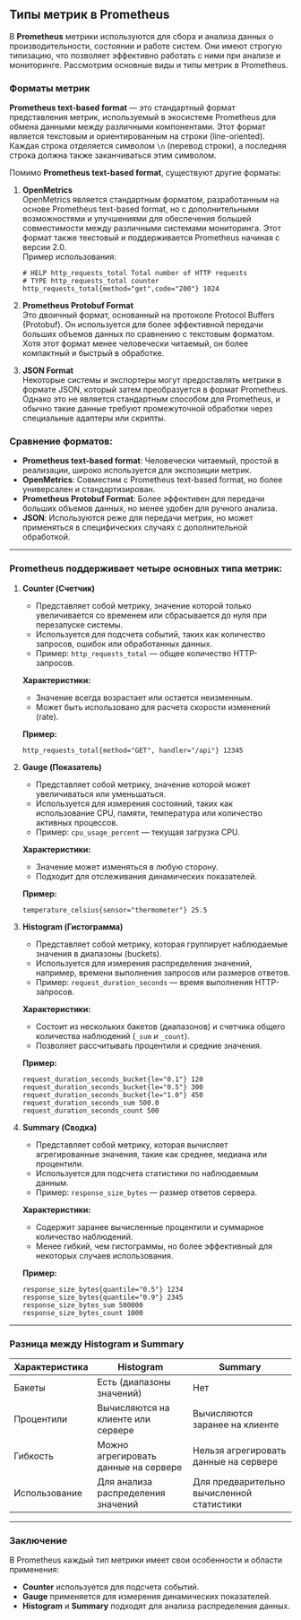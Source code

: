 ## **Типы метрик в Prometheus**

В **Prometheus** метрики используются для сбора и анализа данных о производительности, состоянии и работе систем. Они имеют строгую типизацию, что позволяет эффективно работать с ними при анализе и мониторинге. Рассмотрим основные виды и типы метрик в Prometheus.

### Форматы метрик 

**Prometheus text-based format** — это стандартный формат представления метрик, используемый в экосистеме Prometheus для обмена данными между различными компонентами. Этот формат является текстовым и ориентированным на строки (line-oriented). Каждая строка отделяется символом `\n` (перевод строки), а последняя строка должна также заканчиваться этим символом. 

Помимо **Prometheus text-based format**, существуют другие форматы:

1. **OpenMetrics**  
   OpenMetrics является стандартным форматом, разработанным на основе Prometheus text-based format, но с дополнительными возможностями и улучшениями для обеспечения большей совместимости между различными системами мониторинга. Этот формат также текстовый и поддерживается Prometheus начиная с версии 2.0.  
   Пример использования:  
   ```
   # HELP http_requests_total Total number of HTTP requests
   # TYPE http_requests_total counter
   http_requests_total{method="get",code="200"} 1024
   ```

2. **Prometheus Protobuf Format**  
   Это двоичный формат, основанный на протоколе Protocol Buffers (Protobuf). Он используется для более эффективной передачи больших объемов данных по сравнению с текстовым форматом. Хотя этот формат менее человечески читаемый, он более компактный и быстрый в обработке.  

3. **JSON Format**  
   Некоторые системы и экспортеры могут предоставлять метрики в формате JSON, который затем преобразуется в формат Prometheus. Однако это не является стандартным способом для Prometheus, и обычно такие данные требуют промежуточной обработки через специальные адаптеры или скрипты.  

### Сравнение форматов:
- **Prometheus text-based format**: Человечески читаемый, простой в реализации, широко используется для экспозиции метрик.
- **OpenMetrics**: Совместим с Prometheus text-based format, но более универсален и стандартизирован.
- **Prometheus Protobuf Format**: Более эффективен для передачи больших объемов данных, но менее удобен для ручного анализа.
- **JSON**: Используются реже для передачи метрик, но может применяться в специфических случаях с дополнительной обработкой.

---

### Prometheus поддерживает четыре основных типа метрик:

1. **Counter (Счетчик)**  
   - Представляет собой метрику, значение которой только увеличивается со временем или сбрасывается до нуля при перезапуске системы.
   - Используется для подсчета событий, таких как количество запросов, ошибок или обработанных данных.
   - Пример: `http_requests_total` — общее количество HTTP-запросов.

   **Характеристики:**
   - Значение всегда возрастает или остается неизменным.
   - Может быть использовано для расчета скорости изменений (rate).

   **Пример:**
   ```plaintext
   http_requests_total{method="GET", handler="/api"} 12345
   ```

2. **Gauge (Показатель)**  
   - Представляет собой метрику, значение которой может увеличиваться или уменьшаться.
   - Используется для измерения состояний, таких как использование CPU, памяти, температура или количество активных процессов.
   - Пример: `cpu_usage_percent` — текущая загрузка CPU.

   **Характеристики:**
   - Значение может изменяться в любую сторону.
   - Подходит для отслеживания динамических показателей.

   **Пример:**
   ```plaintext
   temperature_celsius{sensor="thermometer"} 25.5
   ```

3. **Histogram (Гистограмма)**  
   - Представляет собой метрику, которая группирует наблюдаемые значения в диапазоны (buckets).
   - Используется для измерения распределения значений, например, времени выполнения запросов или размеров ответов.
   - Пример: `request_duration_seconds` — время выполнения HTTP-запросов.

   **Характеристики:**
   - Состоит из нескольких бакетов (диапазонов) и счетчика общего количества наблюдений (`_sum` и `_count`).
   - Позволяет рассчитывать процентили и средние значения.

   **Пример:**
   ```plaintext
   request_duration_seconds_bucket{le="0.1"} 120
   request_duration_seconds_bucket{le="0.5"} 300
   request_duration_seconds_bucket{le="1.0"} 450
   request_duration_seconds_sum 500.0
   request_duration_seconds_count 500
   ```

4. **Summary (Сводка)**  
   - Представляет собой метрику, которая вычисляет агрегированные значения, такие как среднее, медиана или процентили.
   - Используется для подсчета статистики по наблюдаемым данным.
   - Пример: `response_size_bytes` — размер ответов сервера.

   **Характеристики:**
   - Содержит заранее вычисленные процентили и суммарное количество наблюдений.
   - Менее гибкий, чем гистограммы, но более эффективный для некоторых случаев использования.

   **Пример:**
   ```plaintext
   response_size_bytes{quantile="0.5"} 1234
   response_size_bytes{quantile="0.9"} 2345
   response_size_bytes_sum 500000
   response_size_bytes_count 1000
   ```

---

### **Разница между Histogram и Summary**

| Характеристика         | Histogram                              | Summary                                |
|------------------------|----------------------------------------|----------------------------------------|
| Бакеты                 | Есть (диапазоны значений)              | Нет                                    |
| Процентили             | Вычисляются на клиенте или сервере     | Вычисляются заранее на клиенте         |
| Гибкость               | Можно агрегировать данные на сервере    | Нельзя агрегировать данные на сервере   |
| Использование          | Для анализа распределения значений      | Для предварительно вычисленной статистики |

---

### **Заключение**

В Prometheus каждый тип метрики имеет свои особенности и области применения:
- **Counter** используется для подсчета событий.
- **Gauge** применяется для измерения динамических показателей.
- **Histogram** и **Summary** подходят для анализа распределения данных.
